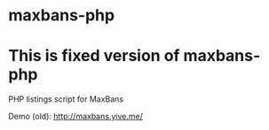 maxbans-php
===========
# This is fixed version of maxbans-php

PHP listings script for MaxBans

Demo (old): http://maxbans.yive.me/
